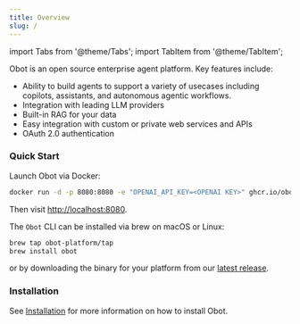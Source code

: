 ```yaml
---
title: Overview
slug: /
---
```

import Tabs from '@theme/Tabs';
import TabItem from '@theme/TabItem';

Obot is an open source enterprise agent platform. Key features include:

- Ability to build agents to support a variety of usecases including copilots, assistants, and autonomous agentic workflows.
- Integration with leading LLM providers
- Built-in RAG for your data
- Easy integration with custom or private web services and APIs
- OAuth 2.0 authentication

### Quick Start

Launch Obot via Docker:

```bash
docker run -d -p 8080:8080 -e "OPENAI_API_KEY=<OPENAI KEY>" ghcr.io/obot-platform/obot:main
```

Then visit [http://localhost:8080](http://localhost:8080).

The `Obot` CLI can be installed via brew on macOS or Linux:

```bash
brew tap obot-platform/tap
brew install obot
```

or by downloading the binary for your platform from our [latest release](https://github.com/obot-platform/obot/releases/latest).

### Installation

See [Installation](/installation/overview) for more information on how to install Obot.
